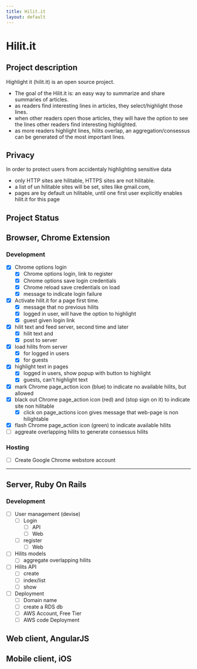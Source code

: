 ```yaml
---
title: Hilit.it
layout: default
---
```


# Hilit.it

## Project description


Highlight it (hilit.it) is an open source project.

  * The goal of the Hilit.it is: an easy way to summarize and share summaries of articles.
  * as readers find interesting lines in articles, they select/highlight those lines.
  * when other readers open those articles, they will have the option to see the lines other readers find interesting highlighted.
  * as more readers highlight lines, hilits overlap, an aggregation/consessus can be generated of the most important lines.

## Privacy

In order to protect users from accidentaly highlighting sensitive data

 * only HTTP sites are hilitable, HTTPS sites are not hilitable.
 * a list of un hilitable sites will be set, sites like gmail.com,
 * pages are by default un hilitable, until one first user explicitly enables hilit.it for this page

## Project Status

## Browser, Chrome Extension

### Development
 * [x] Chrome options login
   * [x] Chrome options login, link to register
   * [x] Chrome options save login credentials
   * [x] Chrome reload save credentials on load
   * [x] message to indicate login failure
 * [x] Activate hilit.it for a page first time.
   * [x] message that no previous hilits
   * [x] logged in user, will have the option to highlight
   * [x] guest given login link
 * [x] hilit text and feed server, second time and later
   * [x] hilit text and 
   * [x] post to server
 * [x] load hilits from server
   * [x] for logged in users
   * [x] for guests
 * [x] highlight text in pages
   * [x] logged in users, show popup with button to highlight
   * [x] guests, can't highlight text
 * [x] mark Chrome page_action icon (blue) to indicate no available hilits, but allowed
 * [x] black out Chrome page_action icon (red) and (stop sign on it) to indicate site non hilitable
   * [x] click on page_actions icon gives message that web-page is non hilightable
 * [x] flash Chrome page_action icon (green) to indicate available hilits
 * [ ] aggreate overlapping hilits to generate consessus hilits

### Hosting
 * [ ] Create Google Chrome webstore account

---

## Server, Ruby On Rails 

### Development
 * [ ] User management (devise)
   * [ ] Login
     * [ ] API
     * [ ] Web
   * [ ] register
     * [ ] Web
 * [ ] Hilits models
   * [ ] aggregate overlapping hilits 
 * [ ] Hilits API 
   * [ ] create
   * [ ] index/list 
   * [ ] show 
 * [ ] Deployment
   * [ ] Domain name
   * [ ] create a RDS db
   * [ ] AWS Account, Free Tier
   * [ ] AWS code Deployment
  
## Web client, AngularJS

## Mobile client, iOS




